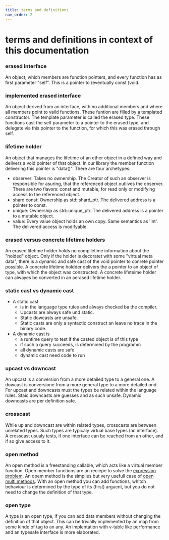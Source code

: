 ```yaml
---
title: terms and definitions
nav_order: 2
---
```


# terms and definitions in context of this documentation

###  erased interface
An object, which members are function pointers, and every function has as first parameter "self". This is a pointer to (eventually const )void.

###  implemented erased interface
An object derived from an interface, with no additional members and where all members point to vaild functions.
These funtion are filled by a templated constructor. The template parameter is called the erased type.
These functions cast the self parameter to a pointer to the erased type, and delegate via this pointer to the function, for which this was erased through self.

### lifetime holder
An object that manages the lifetime of an other object in a defined way and delivers a void pointer of that object. In our library the member function delivering this pointer is "data()". There are four archetypes:
- observer: Takes no ownership. The Creator of such an observer is responsible for asuring, that the referenced object outlives the observer. There are two flavors: const and mutable, for read only or modifying access to the referenced object.
- shard const: Ownership as std::shard_ptr. The delivered address is a pointer to const.
- unique: Ownership as std::unique_ptr. The delivered address is a pointer to a mutable object.
- value: Every value object holds an own copy. Same semantics as 'int'. The delivered access is modifyable.

### erased versus concrete lifetime holders
An erased lifetime holder holds no compiletime information about the "holded" object. Only if the holder is decoratet with some "virtual meta data", there is a dynamic and safe cast of the void pointer to conrete pointer possible.
A concrete lifetime holdder delivers the a pointer to an object of type, with which the object was constructed. A concrete lifeteime holder can alwayes be converted in an aerased lifetime holder.

### static cast vs dynamic cast
- A static cast
  - is in the language type rules and always checked ba the compiler. 
  - Upcasts are always safe und static. 
  - Static dowcasts are unsafe.
  - Static casts are only a syntactic construct an leave no trace in the binary code.
- A dynamic cast is
  - a runtime query to test if the casted object is of this type
  - if such a query succeeds, is determined by the programm
  - all dynamic casts are safe
  - dynamic cast need code to run

### upcast vs downcast
An upcast is a conversion from a more detailed type to a general one.
A dowcast is conversione from a more general type to a more detailed ond.
For upcast and downcasts must the types be related within the language rules.
Staic downcasts are guesses and as such unsafe. Dynamic downcasts are per definition safe.

### crosscast
While up and downcast are within related types, crosscasts are between unrelated types. Such types are typicaly virtual base types (an interface).  
A crosscast usualy tests, if one interface can be reached from an other, and if so give access to it.

### open method
An open method is a freestanding callable, which acts like a virtual member function. Open member functions are an reciepe to solve the [expression problem]. An opem method is the simplies but very usefull case of [open multi methods]. With an open method you can add functions, whitch behaviour is determined by the type of its (first) arguent, but you do not need to change the definition of that type. 

### open type
A type is an open type, if you can add data members without changing the definition of that object. This can be trivially implemented by an map from some kinde of tag to an any. An implentation with v-table like performance and an typesafe interface is more elaborated.





[expression problem]: https://en.wikipedia.org/wiki/Expression_problem
[open multi methods]: https://en.wikipedia.org/wiki/Multiple_dispatch
